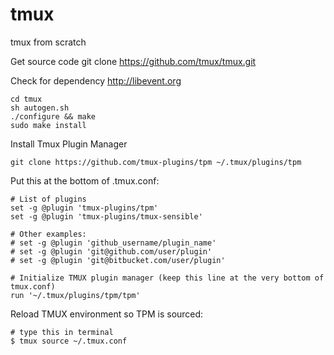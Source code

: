 # tmux
tmux from scratch

Get source code
git clone https://github.com/tmux/tmux.git

Check for dependency
http://libevent.org

```console
cd tmux
sh autogen.sh
./configure && make
sudo make install
```

Install Tmux Plugin Manager

```console
git clone https://github.com/tmux-plugins/tpm ~/.tmux/plugins/tpm
```

Put this at the bottom of .tmux.conf:

```console
# List of plugins
set -g @plugin 'tmux-plugins/tpm'
set -g @plugin 'tmux-plugins/tmux-sensible'

# Other examples:
# set -g @plugin 'github_username/plugin_name'
# set -g @plugin 'git@github.com/user/plugin'
# set -g @plugin 'git@bitbucket.com/user/plugin'

# Initialize TMUX plugin manager (keep this line at the very bottom of tmux.conf)
run '~/.tmux/plugins/tpm/tpm'
```

Reload TMUX environment so TPM is sourced:

```console
# type this in terminal
$ tmux source ~/.tmux.conf
```

